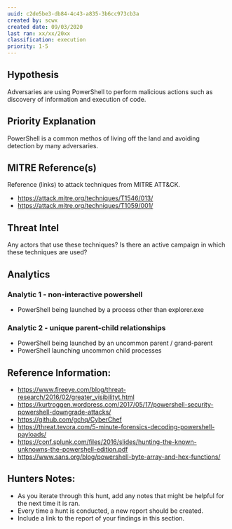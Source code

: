 ```yaml
---
uuid: c2de5be3-db84-4c43-a835-3b6cc973cb3a
created by: scwx
created date: 09/03/2020
last ran: xx/xx/20xx
classification: execution
priority: 1-5
---
```


## Hypothesis
Adversaries are using PowerShell to perform malicious actions such as discovery of information and execution of code.

## Priority Explanation
PowerShell is a common methos of living off the land and avoiding detection by many adversaries.

## MITRE Reference(s)
Reference (links) to attack techniques from MITRE ATT&CK.
- https://attack.mitre.org/techniques/T1546/013/
- https://attack.mitre.org/techniques/T1059/001/

## Threat Intel
Any actors that use these techniques?
Is there an active campaign in which these techniques are used?

## Analytics

### Analytic 1 - non-interactive powershell
* PowerShell being launched by a process other than explorer.exe

### Analytic 2 - unique parent-child relationships
* PowerShell being launched by an uncommon parent / grand-parent
* PowerShell launching uncommon child processes

## Reference Information:
- https://www.fireeye.com/blog/threat-research/2016/02/greater_visibilityt.html
- https://kurtroggen.wordpress.com/2017/05/17/powershell-security-powershell-downgrade-attacks/
- https://github.com/gchq/CyberChef
- https://threat.tevora.com/5-minute-forensics-decoding-powershell-payloads/
- https://conf.splunk.com/files/2016/slides/hunting-the-known-unknowns-the-powershell-edition.pdf
- https://www.sans.org/blog/powershell-byte-array-and-hex-functions/

## Hunters Notes:
* As you iterate through this hunt, add any notes that might be helpful for the next time it is ran. 
* Every time a hunt is conducted, a new report should be created. 
* Include a link to the report of your findings in this section.
